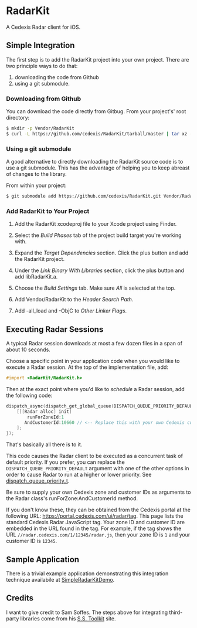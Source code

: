 # RadarKit

A Cedexis Radar client for iOS.

## Simple Integration

The first step is to add the RadarKit project into your own project.  There are two principle ways to do that:

1. downloading the code from Github
2. using a git submodule.

### Downloading from Github

You can download the code directly from Gitbug.  From your project's' root directory:

```bash
$ mkdir -p Vendor/RadarKit
$ curl -L https://github.com/cedexis/RadarKit/tarball/master | tar xz --strip 1 -C Vendor/RadarKit
```

### Using a git submodule

A good alternative to directly downloading the RadarKit source code is to use a git submodule.  This has the
advantage of helping you to keep abreast of changes to the library.

From within your project:

```bash
$ git submodule add https://github.com/cedexis/RadarKit.git Vendor/RadarKit
```

### Add RadarKit to Your Project

1. Add the RadarKit xcodeproj file to your Xcode project using Finder.

2. Select the _Build Phases_ tab of the project build target you're working with.

3. Expand the _Target Dependencies_ section.  Click the plus button and add the RadarKit project.

4. Under the _Link Binary With Libraries_ section, click the plus button and add libRadarKit.a.

5. Choose the _Build Settings_ tab.  Make sure _All_ is selected at the top.

6. Add Vendor/RadarKit to the _Header Search Path_.

7. Add -all_load and -ObjC to _Other Linker Flags_.

## Executing Radar Sessions

A typical Radar session downloads at most a few dozen files in a span of about 10 seconds.

Choose a specific point in your application code when you would like to execute a Radar session.
At the top of the implementation file, add:

```Objective-C
#import <RadarKit/RadarKit.h>
```

Then at the exact point where you'd like to _schedule_ a Radar session, add the following code:

```Objective-C
dispatch_async(dispatch_get_global_queue(DISPATCH_QUEUE_PRIORITY_DEFAULT, 0), ^{
    [[[Radar alloc] init]
        runForZoneId:1
       AndCustomerId:10660 // <-- Replace this with your own Cedexis customer ID.
    ];
});

```

That's basically all there is to it.

This code causes the Radar client to be executed as a concurrent task of default priority.
If you prefer, you can replace the `DISPATCH_QUEUE_PRIORITY_DEFAULT` argument with one of
the other options in order to cause Radar to run at a higher or lower priority.  See
[dispatch_queue_priority_t](https://developer.apple.com/library/ios/documentation/Performance/Reference/GCD_libdispatch_Ref/index.html#//apple_ref/doc/constant_group/dispatch_queue_priority_t).

Be sure to supply your own Cedexis zone and customer IDs as arguments to the Radar class's
runForZone:AndCustomerId method.

If you don't know these, they can be obtained from the Cedexis portal at the following URL:
https://portal.cedexis.com/ui/radar/tag.  This page lists the standard Cedexis Radar
JavaScript tag.  Your zone ID and customer ID are embedded in the URL found in the tag.
For example, if the tag shows the URL `//radar.cedexis.com/1/12345/radar.js`, then your
zone ID is `1` and your customer ID is `12345`.

## Sample Application

There is a trivial example application demonstrating this integration technique availabile
at [SimpleRadarKitDemo](https://github.com/cedexis/SimpleRadarKitDemo).

## Credits

I want to give credit to Sam Soffes.  The steps above for integrating third-party libraries
come from his [S.S. Toolkit](http://sstoolk.it/) site.


